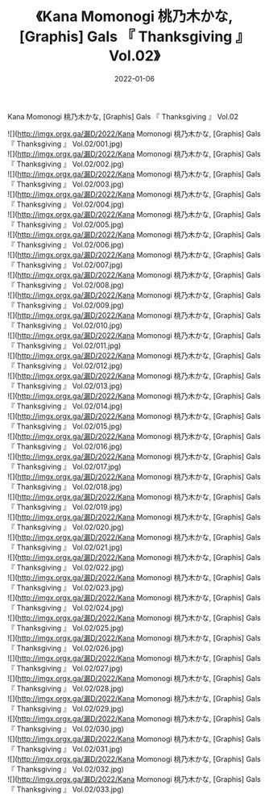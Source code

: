 ﻿---
layout: post
title:  《Kana Momonogi 桃乃木かな, [Graphis] Gals 『 Thanksgiving 』 Vol.02》
date:   2022-01-06
img: http://imgx.orgx.ga/漏D/2022/Kana Momonogi 桃乃木かな, [Graphis] Gals 『 Thanksgiving 』 Vol.02/000.jpg
categories: [美女, 清纯, 唯美]
---

Kana Momonogi 桃乃木かな, [Graphis] Gals 『 Thanksgiving 』 Vol.02

  ![](http://imgx.orgx.ga/漏D/2022/Kana Momonogi 桃乃木かな, [Graphis] Gals 『 Thanksgiving 』 Vol.02/001.jpg) <br> ![](http://imgx.orgx.ga/漏D/2022/Kana Momonogi 桃乃木かな, [Graphis] Gals 『 Thanksgiving 』 Vol.02/002.jpg) <br> ![](http://imgx.orgx.ga/漏D/2022/Kana Momonogi 桃乃木かな, [Graphis] Gals 『 Thanksgiving 』 Vol.02/003.jpg) <br> ![](http://imgx.orgx.ga/漏D/2022/Kana Momonogi 桃乃木かな, [Graphis] Gals 『 Thanksgiving 』 Vol.02/004.jpg) <br> ![](http://imgx.orgx.ga/漏D/2022/Kana Momonogi 桃乃木かな, [Graphis] Gals 『 Thanksgiving 』 Vol.02/005.jpg) <br> ![](http://imgx.orgx.ga/漏D/2022/Kana Momonogi 桃乃木かな, [Graphis] Gals 『 Thanksgiving 』 Vol.02/006.jpg) <br> ![](http://imgx.orgx.ga/漏D/2022/Kana Momonogi 桃乃木かな, [Graphis] Gals 『 Thanksgiving 』 Vol.02/007.jpg) <br> ![](http://imgx.orgx.ga/漏D/2022/Kana Momonogi 桃乃木かな, [Graphis] Gals 『 Thanksgiving 』 Vol.02/008.jpg) <br> ![](http://imgx.orgx.ga/漏D/2022/Kana Momonogi 桃乃木かな, [Graphis] Gals 『 Thanksgiving 』 Vol.02/009.jpg) <br> ![](http://imgx.orgx.ga/漏D/2022/Kana Momonogi 桃乃木かな, [Graphis] Gals 『 Thanksgiving 』 Vol.02/010.jpg) <br> ![](http://imgx.orgx.ga/漏D/2022/Kana Momonogi 桃乃木かな, [Graphis] Gals 『 Thanksgiving 』 Vol.02/011.jpg) <br> ![](http://imgx.orgx.ga/漏D/2022/Kana Momonogi 桃乃木かな, [Graphis] Gals 『 Thanksgiving 』 Vol.02/012.jpg) <br> ![](http://imgx.orgx.ga/漏D/2022/Kana Momonogi 桃乃木かな, [Graphis] Gals 『 Thanksgiving 』 Vol.02/013.jpg) <br> ![](http://imgx.orgx.ga/漏D/2022/Kana Momonogi 桃乃木かな, [Graphis] Gals 『 Thanksgiving 』 Vol.02/014.jpg) <br> ![](http://imgx.orgx.ga/漏D/2022/Kana Momonogi 桃乃木かな, [Graphis] Gals 『 Thanksgiving 』 Vol.02/015.jpg) <br> ![](http://imgx.orgx.ga/漏D/2022/Kana Momonogi 桃乃木かな, [Graphis] Gals 『 Thanksgiving 』 Vol.02/016.jpg) <br> ![](http://imgx.orgx.ga/漏D/2022/Kana Momonogi 桃乃木かな, [Graphis] Gals 『 Thanksgiving 』 Vol.02/017.jpg) <br> ![](http://imgx.orgx.ga/漏D/2022/Kana Momonogi 桃乃木かな, [Graphis] Gals 『 Thanksgiving 』 Vol.02/018.jpg) <br> ![](http://imgx.orgx.ga/漏D/2022/Kana Momonogi 桃乃木かな, [Graphis] Gals 『 Thanksgiving 』 Vol.02/019.jpg) <br> ![](http://imgx.orgx.ga/漏D/2022/Kana Momonogi 桃乃木かな, [Graphis] Gals 『 Thanksgiving 』 Vol.02/020.jpg) <br> ![](http://imgx.orgx.ga/漏D/2022/Kana Momonogi 桃乃木かな, [Graphis] Gals 『 Thanksgiving 』 Vol.02/021.jpg) <br> ![](http://imgx.orgx.ga/漏D/2022/Kana Momonogi 桃乃木かな, [Graphis] Gals 『 Thanksgiving 』 Vol.02/022.jpg) <br> ![](http://imgx.orgx.ga/漏D/2022/Kana Momonogi 桃乃木かな, [Graphis] Gals 『 Thanksgiving 』 Vol.02/023.jpg) <br> ![](http://imgx.orgx.ga/漏D/2022/Kana Momonogi 桃乃木かな, [Graphis] Gals 『 Thanksgiving 』 Vol.02/024.jpg) <br> ![](http://imgx.orgx.ga/漏D/2022/Kana Momonogi 桃乃木かな, [Graphis] Gals 『 Thanksgiving 』 Vol.02/025.jpg) <br> ![](http://imgx.orgx.ga/漏D/2022/Kana Momonogi 桃乃木かな, [Graphis] Gals 『 Thanksgiving 』 Vol.02/026.jpg) <br> ![](http://imgx.orgx.ga/漏D/2022/Kana Momonogi 桃乃木かな, [Graphis] Gals 『 Thanksgiving 』 Vol.02/027.jpg) <br> ![](http://imgx.orgx.ga/漏D/2022/Kana Momonogi 桃乃木かな, [Graphis] Gals 『 Thanksgiving 』 Vol.02/028.jpg) <br> ![](http://imgx.orgx.ga/漏D/2022/Kana Momonogi 桃乃木かな, [Graphis] Gals 『 Thanksgiving 』 Vol.02/029.jpg) <br> ![](http://imgx.orgx.ga/漏D/2022/Kana Momonogi 桃乃木かな, [Graphis] Gals 『 Thanksgiving 』 Vol.02/030.jpg) <br> ![](http://imgx.orgx.ga/漏D/2022/Kana Momonogi 桃乃木かな, [Graphis] Gals 『 Thanksgiving 』 Vol.02/031.jpg) <br> ![](http://imgx.orgx.ga/漏D/2022/Kana Momonogi 桃乃木かな, [Graphis] Gals 『 Thanksgiving 』 Vol.02/032.jpg) <br> ![](http://imgx.orgx.ga/漏D/2022/Kana Momonogi 桃乃木かな, [Graphis] Gals 『 Thanksgiving 』 Vol.02/033.jpg) <br>